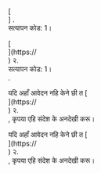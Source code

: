 [<br host>] .<br action>सत्यापन कोड: 1।<br code>

[<br host>](https://<br host>) २.<br action>सत्यापन कोड: 1।<br code>.

यदि अहाँ आवेदन नहि केने छी त [<br host>](https://<br host>) २.<br action>, कृपया एहि संदेश के अनदेखी करू।

यदि अहाँ आवेदन नहि केने छी त [<br host>](https://<br host>) २.<br action>, कृपया एहि संदेश के अनदेखी करू।
